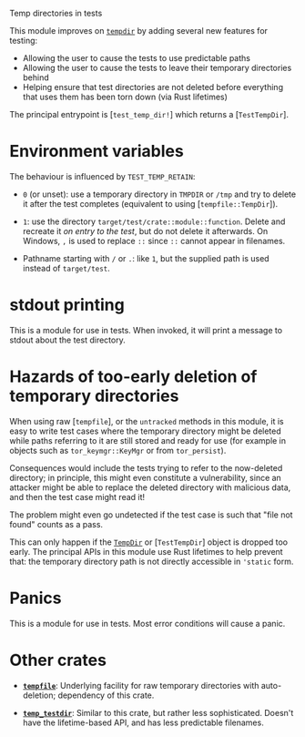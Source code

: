 Temp directories in tests

This module improves on
[`tempdir`](https://docs.rs/tempfile/latest/tempfile/fn.tempdir.html)
by adding several new features for testing:

 * Allowing the user to cause the tests to use predictable paths
 * Allowing the user to cause the tests to leave their temporary directories behind
 * Helping ensure that test directories are not deleted
   before everything that uses them has been torn down
   (via Rust lifetimes)

The principal entrypoint is [`test_temp_dir!`]
which returns a [`TestTempDir`].

# Environment variables

The behaviour is influenced by `TEST_TEMP_RETAIN`:

 * `0` (or unset): use a temporary directory in `TMPDIR` or `/tmp`
   and try to delete it after the test completes
   (equivalent to using [`tempfile::TempDir`]).

 * `1`: use the directory `target/test/crate::module::function`.
   Delete and recreate it *on entry to the test*, but do not delete it afterwards.
   On Windows, `,` is used to replace `::` since `::` cannot appear in filenames.

 * Pathname starting with `/` or `.`: like `1`,
   but the supplied path is used instead of `target/test`.

# stdout printing

This is a module for use in tests.
When invoked, it will print a message to stdout about the test directory.

# Hazards of too-early deletion of temporary directories

When using raw [`tempfile`], or the `untracked` methods in this module,
it is easy to write test cases where the temporary directory might be deleted
while paths referring to it are still stored and ready for use
(for example in objects such as `tor_keymgr::KeyMgr` or from `tor_persist`).

Consequences would include the tests trying to refer to the now-deleted directory;
in principle, this might even constitute a vulnerability,
since an attacker might be able to replace the deleted directory with malicious data,
and then the test case might read it!

The problem might even go undetected if the test case is such that
"file not found" counts as a pass.

This can only happen if the [`TempDir`](tempfile::TempDir)
or [`TestTempDir`] object is dropped too early.
The principal APIs in this module use Rust lifetimes to help prevent that:
the temporary directory path is not directly accessible in `'static` form.

# Panics

This is a module for use in tests.
Most error conditions will cause a panic.

# Other crates

 * **[`tempfile`](https://lib.rs/crates/tempfile)**:
   Underlying facility for raw temporary directories
   with auto-deletion;
   dependency of this crate.

 * **[`temp_testdir`](https://lib.rs/crates/temp_testdir)**:
   Similar to this crate, but rather less sophisticated.
   Doesn't have the lifetime-based API,
   and has less predictable filenames.
